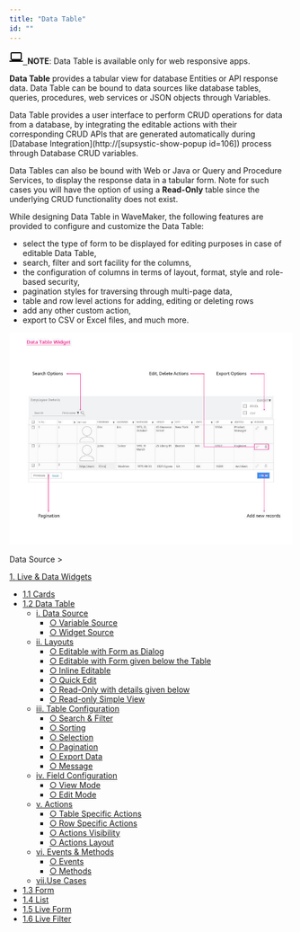```yaml
---
title: "Data Table"
id: ""
---
```


[![](./assets/laptop.png)  ](./assets/laptop.png)**NOTE**: Data Table is available only for web responsive apps.

**Data Table** provides a tabular view for database Entities or API response data. Data Table can be bound to data sources like database tables, queries, procedures, web services or JSON objects through Variables.

Data Table provides a user interface to perform CRUD operations for data from a database, by integrating the editable actions with their corresponding CRUD APIs that are generated automatically during [Database Integration](http://[supsystic-show-popup id=106]) process through Database CRUD variables.

Data Tables can also be bound with Web or Java or Query and Procedure Services, to display the response data in a tabular form. Note for such cases you will have the option of using a **Read-Only** table since the underlying CRUD functionality does not exist.

While designing Data Table in WaveMaker, the following features are provided to configure and customize the Data Table:

- select the type of form to be displayed for editing purposes in case of editable Data Table,
- search, filter and sort facility for the columns,
- the configuration of columns in terms of layout, format, style and role-based security,
- pagination styles for traversing through multi-page data,
- table and row level actions for adding, editing or deleting rows
- add any other custom action,
- export to CSV or Excel files, and much more.

[![](./assets/GraphicsData-Table-Widgeta.jpg)](./assets/GraphicsData-Table-Widgeta.jpg)

Data Source >

[1\. Live & Data Widgets](/learn/app-development/widgets/widget-library/#data-live)

- [1.1 Cards](/learn/app-development/widgets/datalive/cards/)
- [1.2 Data Table](/learn/app-development/widgets/datalive/data-table/)
    - [i. Data Source](/learn/app-development/widgets/datalive/datatable/data-source/)
        - [○ Variable Source](/learn/app-development/widgets/datalive/datatable/data-source/#variable-source)
        - [○ Widget Source](/learn/app-development/widgets/datalive/datatable/data-source/#widget-source)
    - [ii. Layouts](/learn/app-development/widgets/datalive/datatable/layouts/)
        - [○ Editable with Form as Dialog](/learn/app-development/widgets/datalive/datatable/layouts/#efd)
        - [○ Editable with Form given below the Table](/learn/app-development/widgets/datalive/datatable/layouts/#efb)
        - [○ Inline Editable](/learn/app-development/widgets/datalive/datatable/layouts/#edi)
        - [○ Quick Edit](/learn/app-development/widgets/datalive/datatable/layouts/#edq)
        - [○ Read-Only with details given below](/learn/app-development/widgets/datalive/datatable/layouts/#rof)
        - [○ Read-only Simple View](/learn/app-development/widgets/datalive/datatable/layouts/#ros)
    - [iii. Table Configuration](/learn/app-development/widgets/datalive/datatable/table-configuration/)
        - [○ Search & Filter](/learn/app-development/widgets/datalive/datatable/table-configuration/#search-n-filter)
        - [○ Sorting](/learn/app-development/widgets/datalive/datatable/table-configuration/#sorting)
        - [○ Selection](/learn/app-development/widgets/datalive/datatable/table-configuration/#selection)
        - [○ Pagination](/learn/app-development/widgets/datalive/datatable/table-configuration/#pagin)
        - [○ Export Data](/learn/app-development/widgets/datalive/datatable/table-configuration/#export-data)
        - [○ Message](/learn/app-development/widgets/datalive/datatable/table-configuration/#message)
    - [iv. Field Configuration](/learn/app-development/widgets/datalive/datatable/field-configuration/)
        - [○ View Mode](/learn/app-development/widgets/datalive/datatable/field-configuration/#view-mode)
        - [○ Edit Mode](/learn/app-development/widgets/datalive/datatable/field-configuration/#edit-mode)
    - [v. Actions](/learn/app-development/widgets/datalive/datatable/actions/)
        - [○ Table Specific Actions](/learn/app-development/widgets/datalive/datatable/actions/#table-actions)
        - [○ Row Specific Actions](/learn/app-development/widgets/datalive/datatable/actions/#row-actions)
        - [○ Actions Visibility](/learn/app-development/widgets/datalive/datatable/actions/#actions-visibility)
        - [○ Actions Layout](/learn/app-development/widgets/datalive/datatable/actions/#actions-layout)
    - [vi. Events & Methods](/learn/app-development/widgets/datalive/datatable/datatable-events-methods/)
        - [○ Events](/learn/app-development/widgets/datalive/datatable/datatable-events-methods/#events)
        - [○ Methods](/learn/app-development/widgets/datalive/datatable/datatable-events-methods/#methods)
    - [vii.Use Cases](/learn/app-development/widgets/datalive/datatable/data-table-use-cases/)
- [1.3 Form](/learn/app-development/widgets/datalive/form/)
- [1.4 List](/learn/app-development/widgets/datalive/list/)
- [1.5 Live Form](/learn/app-development/widgets/datalive/live-form/)
- [1.6 Live Filter](/learn/app-development/widgets/datalive/live-filter/)
